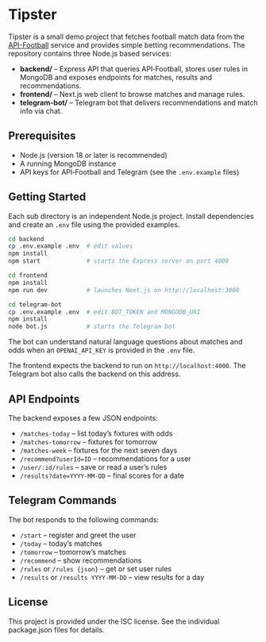 # Tipster

Tipster is a small demo project that fetches football match data from the [API-Football](https://www.api-football.com/) service and provides simple betting recommendations.  The repository contains three Node.js based services:

- **backend/** – Express API that queries API‑Football, stores user rules in MongoDB and exposes endpoints for matches, results and recommendations.
- **frontend/** – Next.js web client to browse matches and manage rules.
- **telegram-bot/** – Telegram bot that delivers recommendations and match info via chat.

## Prerequisites

- Node.js (version 18 or later is recommended)
- A running MongoDB instance
- API keys for API‑Football and Telegram (see the `.env.example` files)

## Getting Started

Each sub directory is an independent Node.js project.  Install dependencies and create an `.env` file using the provided examples.

```bash
cd backend
cp .env.example .env  # edit values
npm install
npm start             # starts the Express server on port 4000
```

```bash
cd frontend
npm install
npm run dev           # launches Next.js on http://localhost:3000
```

```bash
cd telegram-bot
cp .env.example .env  # edit BOT_TOKEN and MONGODB_URI
npm install
node bot.js           # starts the Telegram bot
```

The bot can understand natural language questions about matches and odds when an
`OPENAI_API_KEY` is provided in the `.env` file.

The frontend expects the backend to run on `http://localhost:4000`.  The Telegram bot also calls the backend on this address.

## API Endpoints

The backend exposes a few JSON endpoints:

- `/matches-today` – list today’s fixtures with odds
- `/matches-tomorrow` – fixtures for tomorrow
- `/matches-week` – fixtures for the next seven days
- `/recommend?userId=ID` – recommendations for a user
- `/user/:id/rules` – save or read a user’s rules
- `/results?date=YYYY-MM-DD` – final scores for a date

## Telegram Commands

The bot responds to the following commands:

- `/start` – register and greet the user
- `/today` – today’s matches
- `/tomorrow` – tomorrow’s matches
- `/recommend` – show recommendations
- `/rules` or `/rules {json}` – get or set user rules
- `/results` or `/results YYYY-MM-DD` – view results for a day

## License

This project is provided under the ISC license.  See the individual package.json files for details.

